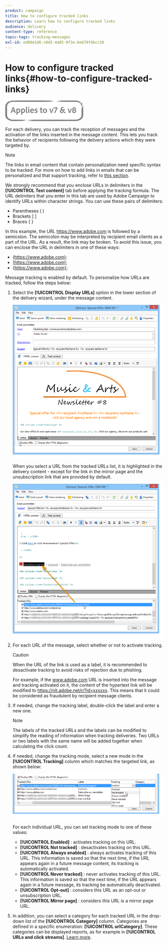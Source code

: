 ```yaml
---
product: campaign
title: How to configure tracked links
description: Learn how to configure tracked links
audience: delivery
content-type: reference
topic-tags: tracking-messages
exl-id: ed88e1d6-c0d5-4a85-9f3e-be670f4bcc10
---
```

# How to configure tracked links{#how-to-configure-tracked-links}

![](../../assets/common.svg)

For each delivery, you can track the reception of messages and the activation of the links inserted in the message content. This lets you track the behavior of recipients following the delivery actions which they were targeted by.

>[!NOTE]
>
>The links in email content that contain personalization need specific syntax to be tracked. For more on how to add links in emails that can be personalized and that support tracking, refer to [this section](tracking-personalized-links.md).

We strongly recommend that you enclose URLs in delimiters in the **[!UICONTROL Text content]** tab before applying the tracking formula. The URL delimiters that you enter in this tab are used by Adobe Campaign to identify URLs within character strings. You can use these pairs of delimiters:
* Parentheses ( )
* Brackets [ ]
* Braces { }

In this example, the URL https://www.adobe.com is followed by a semicolon. The semicolon may be interpreted by recipient email clients as a part of the URL. As a result, the link may be broken. To avoid this issue, you can enclose the URL in delimiters in one of these ways:
* (https://www.adobe.com);
* [https://www.adobe.com];
* {https://www.adobe.com};

Message tracking is enabled by default. To personalize how URLs are tracked, follow the steps below:

1. Select the **[!UICONTROL Display URLs]** option in the lower section of the delivery wizard, under the message content. 

   ![](assets/s_ncs_user_email_del_display_urls.png)

   When you select a URL from the tracked URLs list, it is highlighted in the delivery content - except for the link in the mirror page and the unsubscription link that are provided by default.

   ![](assets/s_ncs_user_email_del_show_urls.png)

1. For each URL of the message, select whether or not to activate tracking.

   >[!CAUTION]
   >
   >When the URL of the link is used as a label, it is recommended to desactivate tracking to avoid risks of rejection due to phishing.
   >
   >For example, if the www.adobe.com URL is inserted into the message and tracking activated on it, the content of the hypertext link will be modified to https://nlt.adobe.net/r/?id=xxxxxx. This means that it could be considered as fraudulent by recipient message clients.

1. If needed, change the tracking label, double-click the label and enter a new one.

   >[!NOTE]
   >
   >The labels of the tracked URLs and the labels can be modified to simplify the reading of information when tracking deliveries. Two URLs or two labels with the same name will be added together when calculating the click count.

1. If needed, change the tracking mode, select a new mode in the **[!UICONTROL Tracking]** column which matches the targeted link, as shown below:

   ![](assets/s_ncs_user_select_tracking_mode.png)

   For each individual URL, you can set tracking mode to one of these values:

    * **[!UICONTROL Enabled]** : activates tracking on this URL. 
    * **[!UICONTROL Not tracked]** : desactivates tracking on this URL.
    * **[!UICONTROL Always enabled]** : always activates tracking of this URL. This information is saved so that the next time, if the URL appears again in a future message content, its tracking is automatically activated.
    * **[!UICONTROL Never tracked]** : never activates tracking of this URL. This information is saved so that the next time, if the URL appears again in a future message, its tracking be automatically deactivated.
    * **[!UICONTROL Opt-out]** : considers this URL as an opt-out or unsubscription URL.
    * **[!UICONTROL Mirror page]** : considers this URL is a mirror page URL.

1. In addition, you can select a category for each tracked URL in the drop-down list of the **[!UICONTROL Category]** column. Categories are defined in a specific enumeration: **[!UICONTROL urlCategory]**. These categories can be displayed reports, as for example in **[!UICONTROL URLs and click streams]**. [Learn more](../../reporting/using/reports-on-deliveries.md#urls-and-click-streams). 
